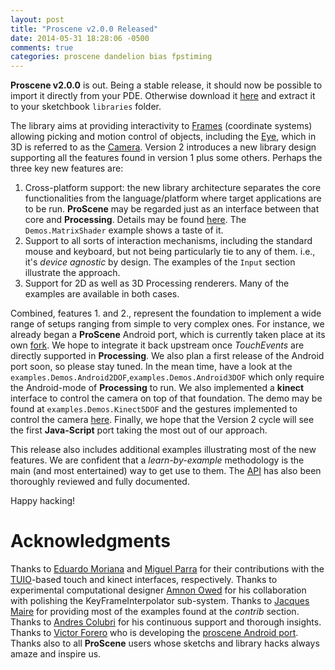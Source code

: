 ```yaml
---
layout: post
title: "Proscene v2.0.0 Released"
date: 2014-05-31 18:28:06 -0500
comments: true
categories: proscene dandelion bias fpstiming
---
```


**Proscene v2.0.0** is out. Being a stable release, it should now be possible to import it directly from your PDE. Otherwise download it [here](https://github.com/remixlab/proscene/releases/download/v-2.0.0/proscene-2.0.0.zip) 
and extract it to your sketchbook `libraries` folder.

The library aims at providing interactivity to [Frames](http://otrolado.info/prosceneApi/remixlab/dandelion/core/Frame.html)
(coordinate systems) allowing picking and motion control of objects, including the
[Eye](http://otrolado.info/prosceneApi/remixlab/dandelion/core/Eye.html), which in 3D is referred to as the
[Camera](http://otrolado.info/prosceneApi/remixlab/dandelion/core/Camera.html).
Version 2 introduces a new library design supporting all the features found in version 1 plus some others.
Perhaps the three key new features are:

1. Cross-platform support: the new library architecture separates the core functionalities from the language/platform where target
applications are to be run. **ProScene** may be regarded just as an interface between that core and **Processing**.
Details may be found [here](http://nakednous.github.io/projects/proscene/). The `Demos.MatrixShader` example shows a taste of it.
2. Support to all sorts of interaction mechanisms, including the standard mouse and keyboard, but not being particularly tie
to any of them. i.e., it's *device agnostic* by design. The examples of the `Input` section illustrate the approach.
3. Support for 2D as well as 3D Processing renderers. Many of the examples are available in both cases.

Combined, features 1. and 2., represent the foundation to implement a wide range of setups ranging from simple to very complex ones.
For instance, we already began a **ProScene** Android port, which is currently taken place at its own
[fork](https://github.com/remixlab/proscene.droid). We hope to integrate it back upstream once _TouchEvents_ are directly
supported in **Processing**. We also plan a first release of the Android port soon, so please stay tuned. In the mean time, have a look
at the `examples.Demos.Android2DOF`,`examples.Demos.Android3DOF` which only require the Android-mode of **Processing** to run. We also
implemented a **kinect** interface to control the camera on top of that foundation. The demo may be found at `examples.Demos.Kinect5DOF`
and the gestures implemented to control the camera [here](https://www.youtube.com/watch?v=G8SEzFMmMyI). Finally, we hope that the
Version 2 cycle will see the first **Java-Script** port taking the most out of our approach.

This release also includes additional examples illustrating most of the new features. We are confident that a _learn-by-example_ methodology
is the main (and most entertained) way to get use to them. The [API](http://otrolado.info/prosceneApi/) has also been thoroughly reviewed
and fully documented.

Happy hacking!

# Acknowledgments

Thanks to [Eduardo Moriana](http://edumo.net/) and [Miguel Parra](http://maparrar.github.io/) for their contributions with the [TUIO](http://www.tuio.org/)-based touch and kinect interfaces, respectively.
Thanks to experimental computational designer [Amnon Owed](https://twitter.com/AmnonOwed/media) for his collaboration with polishing the KeyFrameInterpolator sub-system.
Thanks to [Jacques Maire](http://www.xelyx.fr) for providing most of the examples found at the *contrib* section. Thanks to [Andres Colubri](http://codeanticode.wordpress.com/) for his continuous support and thorough insights.
Thanks to [Victor Forero](https://sites.google.com/site/proscenedroi/home) who is developing the [proscene Android port](https://github.com/remixlab/proscene.droid).
Thanks also to all **ProScene** users whose sketchs and library hacks always amaze and inspire us.
